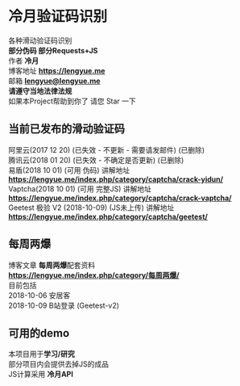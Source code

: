 # 冷月验证码识别  
各种滑动验证码识别  
**部分伪码 部分Requests+JS**  
作者 **冷月**  
博客地址 **https://lengyue.me**  
邮箱 **lengyue@lengyue.me**  
**请遵守当地法律法规**  
如果本Project帮助到你了 请您 Star 一下  

## 当前已发布的滑动验证码
阿里云(2017 12 20) (已失效 - 不更新 - 需要请发邮件)  (已删除)  
腾讯云(2018 01 20) (已失效 - 不确定是否更新)  (已删除)  
易盾(2018 10 01) (可用 伪码)  讲解地址  
  **https://lengyue.me/index.php/category/captcha/crack-yidun/**  
Vaptcha(2018 10 01) (可用 完整JS)  讲解地址  
  **https://lengyue.me/index.php/category/captcha/crack-vaptcha/**  
Geetest 极验 V2 (2018-10-09) (JS未上传) 讲解地址  
**https://lengyue.me/index.php/category/captcha/geetest/**
## 每周两爆  
博客文章 **每周两爆**配套资料  
**https://lengyue.me/index.php/category/每周两爆/**  
目前包括  
2018-10-06 安居客  
2018-10-09 B站登录 (Geetest-v2)

## 可用的demo
本项目用于**学习/研究**    
部分项目内会提供去掉JS的成品  
JS计算采用 **冷月API**  


